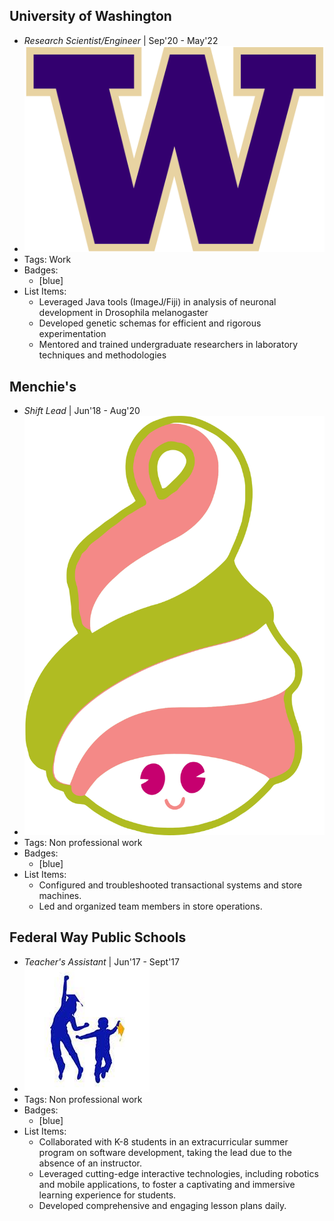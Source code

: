 ## University of Washington
- *Research Scientist/Engineer* | Sep'20 - May'22
- ![logo512](../assets/uw-logo.png)
- Tags: Work
- Badges:
  -  [blue]
- List Items:
  - Leveraged Java tools (ImageJ/Fiji) in analysis of neuronal development in Drosophila melanogaster
  - Developed genetic schemas for efficient and rigorous experimentation
  - Mentored and trained undergraduate researchers in laboratory techniques and methodologies

## Menchie's
- *Shift Lead* | Jun'18 - Aug'20
- ![logo512](../assets/menchies_logo_2.png)
- Tags: Non professional work
- Badges:
  -  [blue]
- List Items:
  - Configured and troubleshooted transactional systems and store machines.
  - Led and organized team members in store operations.

## Federal Way Public Schools
- *Teacher's Assistant* | Jun'17 - Sept'17
- ![logo512](../assets/fwps_logo.png)
- Tags: Non professional work
- Badges:
  -  [blue]
- List Items:
  - Collaborated with K-8 students in an extracurricular summer program on software development, taking the lead due to the absence of an instructor.
  - Leveraged cutting-edge interactive technologies, including robotics and mobile applications, to foster a captivating and immersive learning experience for students.
  - Developed comprehensive and engaging lesson plans daily.
